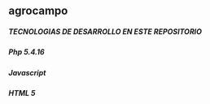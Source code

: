 ## agrocampo
 
##### TECNOLOGIAS DE DESARROLLO EN ESTE REPOSITORIO
##### Php 5.4.16
##### Javascript
##### HTML 5




